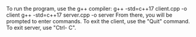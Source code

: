 To run the program, use the g++ compiler:
    g++ -std=c++17 client.cpp -o client
	g++ -std=c++17 server.cpp -o server
From there, you will be prompted to enter commands. 
To exit the client, use the "Quit" command. 
To exit server, use "Ctrl- C".